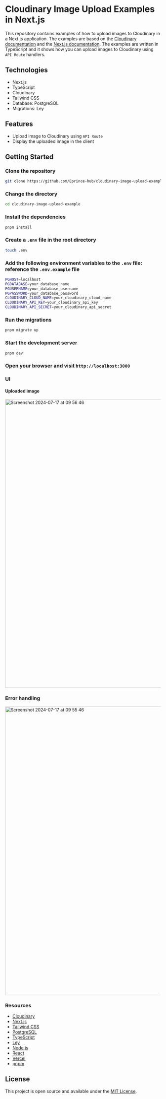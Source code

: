 # Cloudinary Image Upload Examples in Next.js

This repository contains examples of how to upload images to Cloudinary in a Next.js application. The examples are based on the [Cloudinary documentation](https://cloudinary.com/documentation/upload_images) and the [Next.js documentation](https://nextjs.org/docs). The examples are written in TypeScript and it shows how you can upload images to Cloudinary using `API Route` handlers.

## Technologies

- Next.js
- TypeScript
- Cloudinary
- Tailwind CSS
- Database: PostgreSQL
- Migrations: Ley

## Features

- Upload image to Cloudinary using `API Route`
- Display the uploaded image in the client

## Getting Started

### Clone the repository

```bash
git clone https://github.com/Eprince-hub/cloudinary-image-upload-example.git
```

### Change the directory

```bash
cd cloudinary-image-upload-example
```

### Install the dependencies

```bash
pnpm install
```

### Create a `.env` file in the root directory

```bash
touch .env
```

### Add the following environment variables to the `.env` file: reference the `.env.example` file

```bash
PGHOST=localhost
PGDATABASE=your_database_name
PGUSERNAME=your_database_username
PGPASSWORD=your_database_password
CLOUDINARY_CLOUD_NAME=your_cloudinary_cloud_name
CLOUDINARY_API_KEY=your_cloudinary_api_key
CLOUDINARY_API_SECRET=your_cloudinary_api_secret
```

### Run the migrations

```bash
pnpm migrate up
```

### Start the development server

```bash
pnpm dev
```

### Open your browser and visit `http://localhost:3000`

### UI

#### Uploaded image

<img width="931" alt="Screenshot 2024-07-17 at 09 56 46" src="https://github.com/user-attachments/assets/2ef56cb6-1426-48a0-9f71-678982d09eba">

### Error handling

<img width="931" alt="Screenshot 2024-07-17 at 09 55 46" src="https://github.com/user-attachments/assets/b0522e6f-5590-4bf1-8e8c-b09b147e963a">

### Resources

- [Cloudinary](https://cloudinary.com/documentation/upload_images)
- [Next.js](https://nextjs.org/docs)
- [Tailwind CSS](https://tailwindcss.com/docs)
- [PostgreSQL](https://www.postgresql.org/docs/)
- [TypeScript](https://www.typescriptlang.org/docs/)
- [Ley](https://github.com/lukeed/ley)
- [Node.js](https://nodejs.org/en/docs/)
- [React](https://react.dev/)
- [Vercel](https://vercel.com/docs)
- [pnpm](https://pnpm.io/)

## License

This project is open source and available under the [MIT License](LICENSE).
